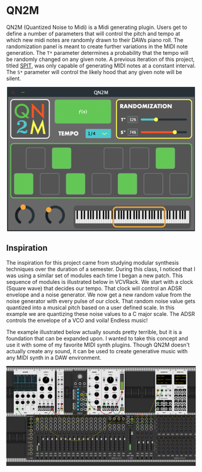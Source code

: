 # QN2M

QN2M (Quantized Noise to Midi) is a Midi generating plugin. Users get to define a number of parameters that will control the pitch and tempo at which new midi notes are randomly drawn to their DAWs piano roll. The randomization panel is meant to create further variations in the MIDI note generation. The `T*` parameter determines a probability that the tempo will be randomly changed on any given note. A previous iteration of this project, titled [SPIT](https://github.com/patrickTumulty/Spit), was only capable of generating MIDI notes at a constant interval. The `S*` parameter will control the likely hood that any given note will be silent.

<p align="center">
	<img src="Images/GUIExample.png" width="500">
</p>

## Inspiration

The inspiration for this project came from studying modular synthesis techniques over the duration of a semester. During this class, I noticed that I was using a similar set of modules each time I began a new patch. This sequence of modules is illustrated below in VCVRack. We start with a clock (Square wave) that decides our tempo. That clock will control an ADSR envelope and a noise generator. We now get a new random value from the noise generator with every pulse of our clock. That random noise value gets quantized into a musical pitch based on a user defined scale. In this example we are quantizing these noise values to a C major scale. The ADSR controls the envelope of a VCO and voila! Endless music!

The example illustrated below actually sounds pretty terrible, but it is a foundation that can be expanded upon. I wanted to take this concept and use it with some of my favorite MIDI synth plugins. Though QN2M doesn't actually create any sound, it can be used to create generative music with any MIDI synth in a DAW environment.  

<p align="center">
	<img src="Images/VCVExample.png" width="700">
</p>
